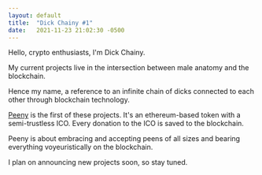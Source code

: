 ```yaml
---
layout: default
title:  "Dick Chainy #1"
date:   2021-11-23 21:02:30 -0500
---
```

Hello, crypto enthusiasts, I'm Dick Chainy.

My current projects live in the intersection between male anatomy and the blockchain.

Hence my name, a reference to an infinite chain of dicks connected to each other through blockchain technology.

[Peeny](peenytoken.com) is the first of these projects. It's an ethereum-based token with a semi-trustless ICO. Every donation to the ICO is saved to the blockchain.

Peeny is about embracing and accepting peens of all sizes and bearing everything voyeuristically on the blockchain.

I plan on announcing new projects soon, so stay tuned.
